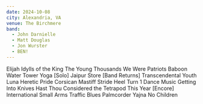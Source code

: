 ```yaml
---
date: 2024-10-08
city: Alexandria, VA
venue: The Birchmere
band:
  - John Darnielle
  - Matt Douglas
  - Jon Wurster
  - BEN!
---
```

Elijah
Idylls of the King
The Young Thousands
We Were Patriots
Baboon
Water Tower
Yoga
[Solo]
Jaipur
Store
[Band Returns]
Transcendental Youth
Luna
Heretic Pride
Corsican Mastiff Stride
Heel Turn 1
Dance Music
Getting Into Knives
Hast Thou Considered the Tetrapod
This Year
[Encore]
International Small Arms Traffic Blues
Palmcorder Yajna
No Children
